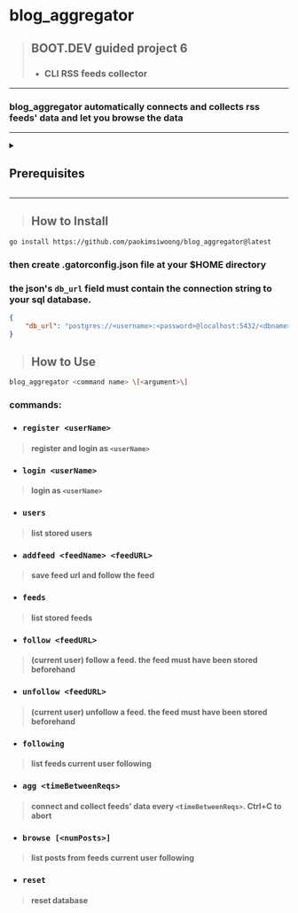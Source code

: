 # blog_aggregator
> ## BOOT.DEV guided project 6
> * ### CLI RSS feeds collector
***

### blog_aggregator automatically connects and collects rss feeds' data and let you browse the data  

***
<details>
<summary> <h2> Prerequisites </h2> </summary>
<div markdown="1">

### 1. Install go v1.24 or later
```bash
curl -sS https://webi.sh/golang | sh
```

### 2. Install Postgres v15 or later
```bash
sudo apt update
sudo apt install postgresql postgresql-contrib
```
#### then 
```bash
sudo passwd postgres
# set a password for user postgres
```
#### Finally, start the Postgres server in the background
```bash
sudo service postgresql start
```
</div>
</details>

***

> ## How to Install
```bash
go install https://github.com/paokimsiwoong/blog_aggregator@latest
```
### then create .gatorconfig.json file at your $HOME directory 
### the json's `db_url` field must contain the connection string to your sql database.
```json
{
    "db_url": "postgres://<username>:<password>@localhost:5432/<dbname>?sslmode=disable"
}
```

> ## How to Use
```bash
blog_aggregator <command name> \[<argument>\]
```
### commands:
* ### `register <userName>`
> #### register and login as `<userName>`
* ### `login <userName>`
> #### login as `<userName>`
* ### `users`
> #### list stored users
* ### `addfeed <feedName> <feedURL>`
> #### save feed url and follow the feed
* ### `feeds`
> #### list stored feeds
* ### `follow <feedURL>`
> #### (current user) follow a feed. the feed must have been stored beforehand
* ### `unfollow <feedURL>`
> #### (current user) unfollow a feed. the feed must have been stored beforehand
* ### `following`
> #### list feeds current user following
* ### `agg <timeBetweenReqs>`
> #### connect and collect feeds' data every `<timeBetweenReqs>`. Ctrl+C to abort 
* ### `browse [<numPosts>]`
> #### list posts from feeds current user following
* ### `reset`
> #### reset database

